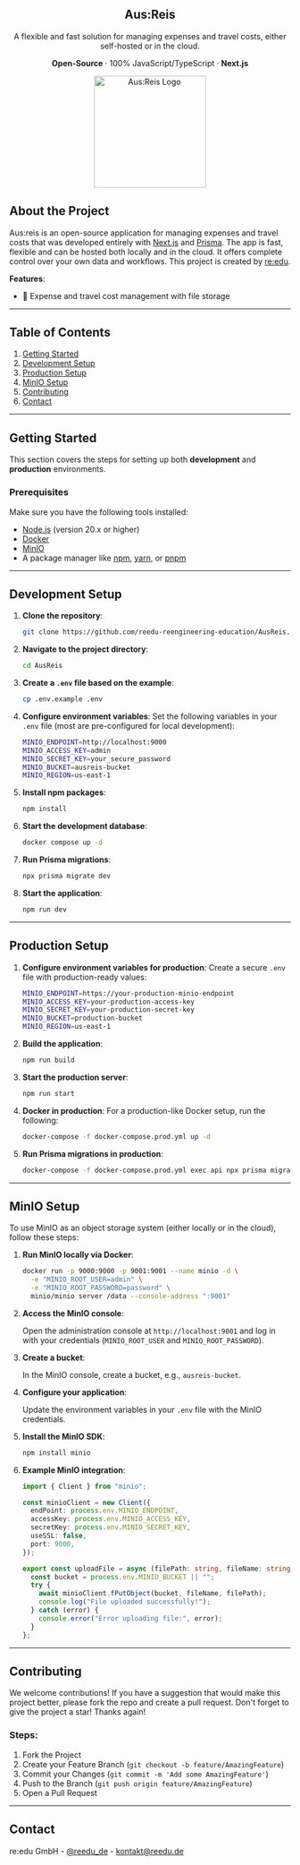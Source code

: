 <!-- <div align="center">
  <h2 align="center">Aus:Reis</h2>

  <p align="center">


  </p>
</div>

## About The Project

This is a [Next.js](https://nextjs.org/) project, created by [re:edu](https://reedu.de/).

Features:

- 🏎 Fast
- 🔐 Secure with [MinIO](https://min.io/)
- 📦 Easy setup with Docker // was kann die app machen soll hier stehen

### Built With

- [Next.js](https://nextjs.org/)
- [Typescript](https://www.typescriptlang.org/)
- [TailwindCSS](https://tailwindcss.com/)
- [Shadcn/ui](https://ui.shadcn.com/)
- [PrismaIO](https://www.prisma.io/)
- [Axios](https://axios-http.com/)
- [MinIO](https://min.io/)
- [Docker](https://www.docker.com/)

## Getting Started

Thgis is a [Next.js](https://nextjs.org/) project bootstrapped with [`create-next-app`](https://github.com/vercel/next.js/tree/canary/packages/create-next-app)

### Prerequisites

Make sure the following tools are installed on your system:

- [Node.js](https://nodejs.org/) (version 20.x or highr)

- [Docker](https://www.docker.com/get-started/) //  in das dev setup

- [min.io](https://min.io/) // in das dproduction setup

- A package manager like [npm](https://www.npmjs.om/), [yarn](https://yarnpkg.com/), or [pnpm](https://pnpm.io/)

# Installation with npm

1. Clone the reposity: // in das dev setup

```bash
git clone https://github.com/reedu-reengineering-education/AusReis.git
```

2. Navigate to your development directory:

```bash
cd /your/dev/directory/AusReis // in das dev setup aber nur mit ausreis
```

3. Based on the `.env.example` file, create a `.env` file and configure it accordingly like [this](https://nextjs.org/docs/pages/building-your-application/configuring/environment-variables).  kopiere die .env.example und fülle die felder aus

```bash
cp .env.example .env
```

**MinIO setup for the `.env` file:**

- `MINIO_SECRET_KEY`: Required, enter your own secure password here.
- `MINIO_ENDPOINT`: By default `http://localhost:9000`
- `MINIO_ACCESS_KEY`: By default `admin`
- `MINIO_BUCKET`: By default `ausreis-bucket`
- `MINIO_REGION`: By default `us-east-1`

_Example for the `.env` file configuration:_

```bash
MINIO_ENDPOINT=http://localhost:9000
MINIO_ACCESS_KEY=admin
MINIO_SECRET_KEY=password
MINIO_BUCKET=ausreis-bucket
MINIO_REGION=us-east-1
```

4. Install npm packages

```bash
npm install
```

5. Start development DB

```bash
docker compose up -d
```

6. Migrate DB on first run

```bash
npx prisma migrate dev
```

7. Run the App

```bash
npm run dev
```

# MinIO Setup

To use MinIO as a local or cloud object storage system, follow these steps:

1. Install MinIO Use Docker to run MinIO locally:

```bash
docker run -p 9000:9000 -p 9001:9001 --name minio -d \
  -e "MINIO_ROOT_USER=admin" \
  -e "MINIO_ROOT_PASSWORD=password" \
  minio/minio server /data --console-address ":9001"
```

This starts MinIO on ports `9000` for API access and `9001` for the administration console.

**Note: _Replace `admin` and `password` with secure values_.**

2. Access to the MinIO console:

Open the administration console at `http://localhost:9001` and log in with the specified access data (`MINIO_ROOT_USER` and `MINIO_ROOT_PASSWORD`).

3. Create bucket:

Create a new bucket in the administration console, e.g. `ausreis-bucket`.

4. Set environment variables:

Most environment variables can be left as they are. Only the `MINIO_SECRET_KEY` must be defined to ensure access to the MinIO server. All other variables are already provided with default values that should work in a local development environment:

- `MINIO_SECRET_KEY`: Required, enter your own secure password here.
- `MINIO_ENDPOINT`: By default `http://localhost:9000`
- `MINIO_ACCESS_KEY`: By default `admin`
- `MINIO_BUCKET`: By default `ausreis-bucket`
- `MINIO_REGION`: By default `us-east-1`

_Example for the `.env` file configuration:_

```bash
MINIO_ENDPOINT=http://localhost:9000
MINIO_ACCESS_KEY=admin
MINIO_SECRET_KEY=password
MINIO_BUCKET=ausreis-bucket
MINIO_REGION=us-east-1
```

5. MinIO SDK-Integration:

Install the MinIO Node.js SDK:

```bash
npm install minio
```

### More information

If you want to learn more about setting up MinIO in a Next.js project, check out the following resources:

- [MinIO Setup Guide](https://docs.min.io/docs/minio-quickstart-guide.html)
- [MinIO in Node.js-Projekten integrieren](https://docs.min.io/docs/javascript-client-quickstart-guide.html)
- [Next.js API-Routen Dokumentation](https://nextjs.org/docs/api-routes/introduction)
- [Building a file storage with Next.js, PostgreSQL, and Minio S3](https://blog.alexefimenko.com/posts/file-storage-nextjs-postgres-s3)

These links provide more details and examples of how MinIO can be used in a Next.js project.

## Contributing

Contributions are what make the open source community such an amazing place to learn, inspire, and create. Any contributions you make are greatly appreciated.

If you have a suggestion that would make this better, please fork the repo and create a pull request. You can also simply open an issue with the tag "enhancement". Don't forget to give the project a star! Thanks again!

1. Fork the Project
2. Create your Feature Branch (`git checkout -b feature/AmazingFeature`)
3. Commit your Changes (`git commit -m 'Add some AmazingFeature'`)
4. Push to the Branch (`git push origin feature/AmazingFeature`)
5. Open a Pull Request

## GitHub Actions

With GitHub Actions, we automatically build Docker images and push them to the GitHub package registry.

Docker images will be built on:

Pull Requests to `main`
Pushes to `main`
Releasing new versions under a `v*.*.*` tag

## Contact

re:edu GmbH - @reedu_de - kontakt@reedu.de -->
<div align="center"> <h2 align="center">Aus:Reis</h2> <p align="center"> A flexible and fast solution for managing expenses and travel costs, either self-hosted or in the cloud. </p> <p align="center"> <strong>Open-Source</strong> · 100% JavaScript/TypeScript · <strong>Next.js</strong> </p> <img src="/background.svg" alt="Aus:Reis Logo" width="200"/> </div>

## About the Project

Aus:reis is an open-source application for managing expenses and travel costs that was developed entirely with [Next.js](https://nextjs.org/) and [Prisma](https://www.prisma.io/). The app is fast, flexible and can be hosted both locally and in the cloud. It offers complete control over your own data and workflows. This project is created by [re:edu](https://reedu.de/).

**Features**:

- 📂 Expense and travel cost management with file storage

---

## Table of Contents

1. [Getting Started](#getting-started)
2. [Development Setup](#development-setup)
3. [Production Setup](#production-setup)
4. [MinIO Setup](#minio-setup)
5. [Contributing](#contributing)
6. [Contact](#contact)

---

## Getting Started

This section covers the steps for setting up both **development** and **production** environments.

### Prerequisites

Make sure you have the following tools installed:

- [Node.js](https://nodejs.org/) (version 20.x or higher)
- [Docker](https://www.docker.com/get-started/)
- [MinIO](https://min.io/)
- A package manager like [npm](https://www.npmjs.com/), [yarn](https://yarnpkg.com/), or [pnpm](https://pnpm.io/)

---

## Development Setup

1. **Clone the repository**:

   ```bash
   git clone https://github.com/reedu-reengineering-education/AusReis.git
   ```

2. **Navigate to the project directory**:

   ```bash
   cd AusReis
   ```

3. **Create a `.env` file based on the example**:

   ```bash
   cp .env.example .env
   ```

4. **Configure environment variables**:
   Set the following variables in your `.env` file (most are pre-configured for local development):

   ```bash
   MINIO_ENDPOINT=http://localhost:9000
   MINIO_ACCESS_KEY=admin
   MINIO_SECRET_KEY=your_secure_password
   MINIO_BUCKET=ausreis-bucket
   MINIO_REGION=us-east-1
   ```

5. **Install npm packages**:

   ```bash
   npm install
   ```

6. **Start the development database**:

   ```bash
   docker compose up -d
   ```

7. **Run Prisma migrations**:

   ```bash
   npx prisma migrate dev
   ```

8. **Start the application**:

   ```bash
   npm run dev
   ```

---

## Production Setup

1. **Configure environment variables for production**:
   Create a secure `.env` file with production-ready values:

   ```bash
   MINIO_ENDPOINT=https://your-production-minio-endpoint
   MINIO_ACCESS_KEY=your-production-access-key
   MINIO_SECRET_KEY=your-production-secret-key
   MINIO_BUCKET=production-bucket
   MINIO_REGION=us-east-1
   ```

2. **Build the application**:

   ```bash
   npm run build
   ```

3. **Start the production server**:

   ```bash
   npm run start
   ```

4. **Docker in production**:
   For a production-like Docker setup, run the following:

   ```bash
   docker-compose -f docker-compose.prod.yml up -d
   ```

5. **Run Prisma migrations in production**:

   ```bash
   docker-compose -f docker-compose.prod.yml exec api npx prisma migrate deploy
   ```

---

## MinIO Setup

To use MinIO as an object storage system (either locally or in the cloud), follow these steps:

1. **Run MinIO locally via Docker**:

   ```bash
   docker run -p 9000:9000 -p 9001:9001 --name minio -d \
     -e "MINIO_ROOT_USER=admin" \
     -e "MINIO_ROOT_PASSWORD=password" \
     minio/minio server /data --console-address ":9001"
   ```

2. **Access the MinIO console**:

   Open the administration console at `http://localhost:9001` and log in with your credentials (`MINIO_ROOT_USER` and `MINIO_ROOT_PASSWORD`).

3. **Create a bucket**:

   In the MinIO console, create a bucket, e.g., `ausreis-bucket`.

4. **Configure your application**:

   Update the environment variables in your `.env` file with the MinIO credentials.

5. **Install the MinIO SDK**:

   ```bash
   npm install minio
   ```

6. **Example MinIO integration**:

   ```ts
   import { Client } from "minio";

   const minioClient = new Client({
     endPoint: process.env.MINIO_ENDPOINT,
     accessKey: process.env.MINIO_ACCESS_KEY,
     secretKey: process.env.MINIO_SECRET_KEY,
     useSSL: false,
     port: 9000,
   });

   export const uploadFile = async (filePath: string, fileName: string) => {
     const bucket = process.env.MINIO_BUCKET || "";
     try {
       await minioClient.fPutObject(bucket, fileName, filePath);
       console.log("File uploaded successfully!");
     } catch (error) {
       console.error("Error uploading file:", error);
     }
   };
   ```

---

## Contributing

We welcome contributions! If you have a suggestion that would make this project better, please fork the repo and create a pull request. Don't forget to give the project a star! Thanks again!

### Steps:

1. Fork the Project
2. Create your Feature Branch (`git checkout -b feature/AmazingFeature`)
3. Commit your Changes (`git commit -m 'Add some AmazingFeature'`)
4. Push to the Branch (`git push origin feature/AmazingFeature`)
5. Open a Pull Request

---

## Contact

re:edu GmbH - [@reedu_de](https://twitter.com/reedu_de) - kontakt@reedu.de
